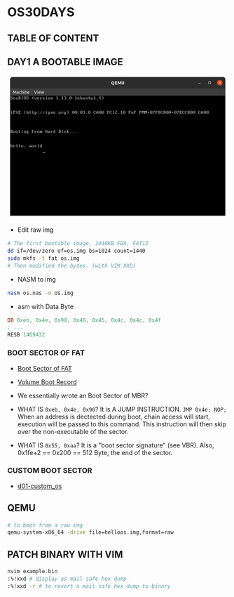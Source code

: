 # OS30DAYS

## TABLE OF CONTENT


## DAY1 A BOOTABLE IMAGE

![d01-os-hello_world](./img/d01-os-hello_world.png)

- Edit raw img

```sh
# The first bootable image, 1440KB FDA, FAT12
dd if=/dev/zero of=os.img bs=1024 count=1440
sudo mkfs -t fat os.img
# Then modified the bytes. (with VIM XXD)
```

- NASM to img

```sh
nasm os.nas -o os.img
```

- asm with Data Byte

```asm
DB 0xeb, 0x4e, 0x90, 0x48, 0x45, 0x4c, 0x4c, 0x4f
; ...
RESB 1469432
```
### BOOT SECTOR OF FAT

- [Boot Sector of FAT](https://en.wikipedia.org/wiki/Design_of_the_FAT_file_system#Boot_Sector)
- [Volume Boot Record](https://en.wikipedia.org/wiki/Volume_boot_record)

- We essentially wrote an Boot Sector of MBR?
- WHAT IS `0xeb, 0x4e, 0x90`? It is A JUMP INSTRUCTION. `JMP 0x4e; NOP;` When an address is dectected during boot, chain access will start, execution will be passed to this command. This instruction will then skip over the non-executable of the sector.
- WHAT IS `0x55, 0xaa`? It is a "boot sector signature" (see VBR). Also, 0x1fe+2 == 0x200 == 512 Byte, the end of the sector.


### CUSTOM BOOT SECTOR

- [d01-custom_os](./d01/custom_os.asm)


## QEMU

```sh
# to boot from a raw img
qemu-system-x86_64 -drive file=helloos.img,format=raw
```

## PATCH BINARY WITH VIM

```sh
nvim example.bin
:%!xxd # display as mail safe hex dump
:%!xxd -r # to revert a mail safe hex dump to binary
```

